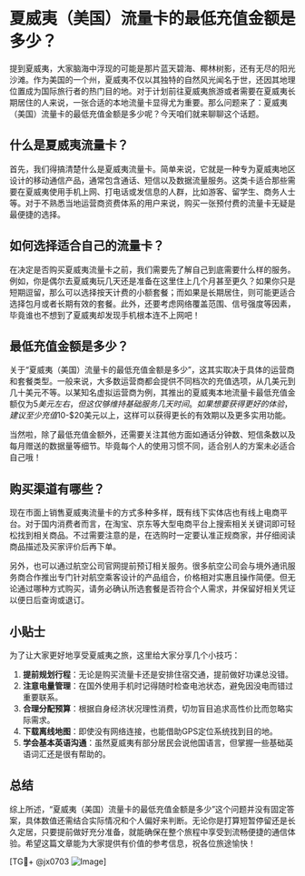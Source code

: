 # 夏威夷（美国）流量卡的最低充值金额是多少？

提到夏威夷，大家脑海中浮现的可能是那片蓝天碧海、椰林树影，还有无尽的阳光沙滩。作为美国的一个州，夏威夷不仅以其独特的自然风光闻名于世，还因其地理位置成为国际旅行者的热门目的地。对于计划前往夏威夷旅游或者需要在夏威夷长期居住的人来说，一张合适的本地流量卡显得尤为重要。那么问题来了：夏威夷（美国）流量卡的最低充值金额是多少呢？今天咱们就来聊聊这个话题。

## 什么是夏威夷流量卡？

首先，我们得搞清楚什么是夏威夷流量卡。简单来说，它就是一种专为夏威夷地区设计的移动通信产品，通常包含通话、短信以及数据流量服务。这类卡适合那些需要在夏威夷使用手机上网、打电话或发信息的人群，比如游客、留学生、商务人士等。对于不熟悉当地运营商资费体系的用户来说，购买一张预付费的流量卡无疑是最便捷的选择。

## 如何选择适合自己的流量卡？

在决定是否购买夏威夷流量卡之前，我们需要先了解自己到底需要什么样的服务。例如，你是偶尔去夏威夷玩几天还是准备在这里住上几个月甚至更久？如果你只是短期逗留，那么可以选择按天计费的小额套餐；而如果是长期居住，则可能更适合选择包月或者长期有效的套餐。此外，还要考虑网络覆盖范围、信号强度等因素，毕竟谁也不想到了夏威夷却发现手机根本连不上网吧！

## 最低充值金额是多少？

关于“夏威夷（美国）流量卡的最低充值金额是多少”，这其实取决于具体的运营商和套餐类型。一般来说，大多数运营商都会提供不同档次的充值选项，从几美元到几十美元不等。以某知名虚拟运营商为例，其推出的夏威夷本地流量卡最低充值金额仅为$5美元左右，但这仅够维持基础服务几天时间。如果想要获得更好的体验，建议至少充值$10-$20美元以上，这样可以获得更长的有效期以及更多实用功能。

当然啦，除了最低充值金额外，还需要关注其他方面如通话分钟数、短信条数以及每月赠送的数据量等细节。毕竟每个人的使用习惯不同，适合别人的方案未必适合自己哦！

## 购买渠道有哪些？

现在市面上销售夏威夷流量卡的方式多种多样，既有线下实体店也有线上电商平台。对于国内消费者而言，在淘宝、京东等大型电商平台上搜索相关关键词即可轻松找到相关商品。不过需要注意的是，在选购时一定要认准正规商家，并仔细阅读商品描述及买家评价后再下单。

另外，也可以通过航空公司官网提前预订相关服务。很多航空公司会与境外通讯服务商合作推出专门针对航空乘客设计的产品组合，价格相对实惠且操作简便。但无论通过哪种方式购买，请务必确认所选套餐是否符合个人需求，并保留好相关凭证以便日后查询或退订。

## 小贴士

为了让大家更好地享受夏威夷之旅，这里给大家分享几个小技巧：

1. **提前规划行程**：无论是购买流量卡还是安排住宿交通，提前做好功课总没错。
2. **注意电量管理**：在国外使用手机时记得随时检查电池状态，避免因没电而错过重要联系。
3. **合理分配预算**：根据自身经济状况理性消费，切勿盲目追求高性价比而忽略实际需求。
4. **下载离线地图**：即使没有网络连接，也能借助GPS定位系统找到目的地。
5. **学会基本英语沟通**：虽然夏威夷有部分居民会说他国语言，但掌握一些基础英语词汇还是很有帮助的。

## 总结

综上所述，“夏威夷（美国）流量卡的最低充值金额是多少”这个问题并没有固定答案，具体数值还需结合实际情况和个人偏好来判断。无论你是打算短暂停留还是长久定居，只要提前做好充分准备，就能确保在整个旅程中享受到流畅便捷的通信体验。希望这篇文章能为大家提供有价值的参考信息，祝各位旅途愉快！

[TG💪+ @jx0703 ![Image](https://github.com/user-attachments/assets/dbca1d08-cadb-493c-b0ec-ad6f7a83f270)]